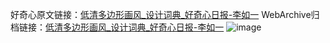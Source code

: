 好奇心原文链接：[低清多边形画风_设计词典_好奇心日报-李如一](https://www.qdaily.com/articles/3209.html)
WebArchive归档链接：[低清多边形画风_设计词典_好奇心日报-李如一](http://web.archive.org/web/20160406134620/http://www.qdaily.com/articles/3209.html)
![image](http://ww3.sinaimg.cn/large/007d5XDply1g3v6sjjoy2j30u02g9e0r)